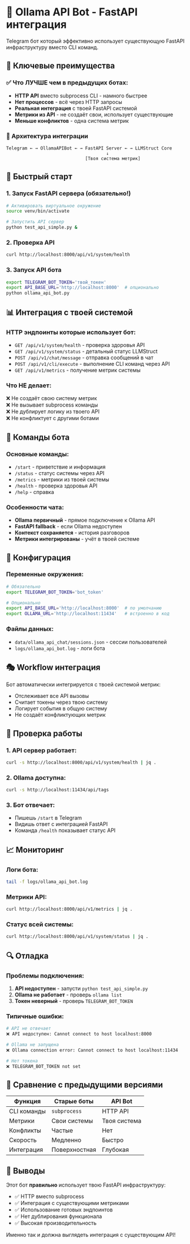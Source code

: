 # 🤖 Ollama API Bot - FastAPI интеграция

Telegram бот который эффективно использует существующую FastAPI инфраструктуру вместо CLI команд.

## 🎯 Ключевые преимущества

### ✅ Что ЛУЧШЕ чем в предыдущих ботах:
- **HTTP API** вместо subprocess CLI - намного быстрее
- **Нет процессов** - всё через HTTP запросы
- **Реальная интеграция** с твоей FastAPI системой
- **Метрики из API** - не создаёт свои, использует существующие
- **Меньше конфликтов** - одна система метрик

### 🔧 Архитектура интеграции

```
Telegram ← → OllamaAPIBot ← → FastAPI Server ← → LLMStruct Core
                                      ↓
                              [Твоя система метрик]
```

## 🚀 Быстрый старт

### 1. Запуск FastAPI сервера (обязательно!)
```bash
# Активировать виртуальное окружение
source venv/bin/activate

# Запустить API сервер
python test_api_simple.py &
```

### 2. Проверка API
```bash
curl http://localhost:8000/api/v1/system/health
```

### 3. Запуск API бота
```bash
export TELEGRAM_BOT_TOKEN='твой_токен'
export API_BASE_URL='http://localhost:8000'  # опционально
python ollama_api_bot.py
```

## 📊 Интеграция с твоей системой

### HTTP эндпоинты которые использует бот:
- `GET /api/v1/system/health` - проверка здоровья API
- `GET /api/v1/system/status` - детальный статус LLMStruct  
- `POST /api/v1/chat/message` - отправка сообщений в чат
- `POST /api/v1/cli/execute` - выполнение CLI команд через API
- `GET /api/v1/metrics` - получение метрик системы

### Что НЕ делает:
❌ Не создаёт свою систему метрик  
❌ Не вызывает subprocess команды  
❌ Не дублирует логику из твоего API  
❌ Не конфликтует с другими ботами  

## 🤖 Команды бота

### Основные команды:
- `/start` - приветствие и информация
- `/status` - статус системы через API
- `/metrics` - метрики из твоей системы
- `/health` - проверка здоровья API
- `/help` - справка

### Особенности чата:
- **Ollama первичный** - прямое подключение к Ollama API
- **FastAPI fallback** - если Ollama недоступен
- **Контекст сохраняется** - история разговоров
- **Метрики интегрированы** - учёт в твоей системе

## 🔧 Конфигурация

### Переменные окружения:
```bash
# Обязательно
export TELEGRAM_BOT_TOKEN='bot_token'

# Опционально  
export API_BASE_URL='http://localhost:8000'  # по умолчанию
export OLLAMA_URL='http://localhost:11434'   # встроенно в код
```

### Файлы данных:
- `data/ollama_api_chat/sessions.json` - сессии пользователей
- `logs/ollama_api_bot.log` - логи бота

## 🎭 Workflow интеграция

Бот автоматически интегрируется с твоей системой метрик:
- Отслеживает все API вызовы
- Считает токены через твою систему
- Логирует события в общую систему
- Не создаёт конфликтующих метрик

## 🚦 Проверка работы

### 1. API сервер работает:
```bash
curl -s http://localhost:8000/api/v1/system/health | jq .
```

### 2. Ollama доступна:
```bash
curl -s http://localhost:11434/api/tags
```

### 3. Бот отвечает:
- Пишешь `/start` в Telegram
- Видишь ответ с интеграцией FastAPI
- Команда `/health` показывает статус API

## 📈 Мониторинг

### Логи бота:
```bash
tail -f logs/ollama_api_bot.log
```

### Метрики API:
```bash
curl http://localhost:8000/api/v1/metrics | jq .
```

### Статус всей системы:
```bash
curl http://localhost:8000/api/v1/system/status | jq .
```

## 🔍 Отладка

### Проблемы подключения:
1. **API недоступен** - запусти `python test_api_simple.py`
2. **Ollama не работает** - проверь `ollama list`  
3. **Токен неверный** - проверь `TELEGRAM_BOT_TOKEN`

### Типичные ошибки:
```bash
# API не отвечает
❌ API недоступен: Cannot connect to host localhost:8000

# Ollama не запущена  
❌ Ollama connection error: Cannot connect to host localhost:11434

# Нет токена
❌ TELEGRAM_BOT_TOKEN not set
```

## 🎯 Сравнение с предыдущими версиями

| Функция | Старые боты | API Bot |
|---------|-------------|---------|
| CLI команды | `subprocess` | HTTP API |
| Метрики | Свои системы | Твоя система |
| Конфликты | Частые | Нет |
| Скорость | Медленно | Быстро |
| Интеграция | Поверхностная | Глубокая |

## 🎉 Выводы

Этот бот **правильно** использует твою FastAPI инфраструктуру:
- ✅ HTTP вместо subprocess
- ✅ Интеграция с существующими метриками  
- ✅ Использование готовых эндпоинтов
- ✅ Нет дублирования функционала
- ✅ Высокая производительность

Именно так и должна выглядеть интеграция с существующим API! 